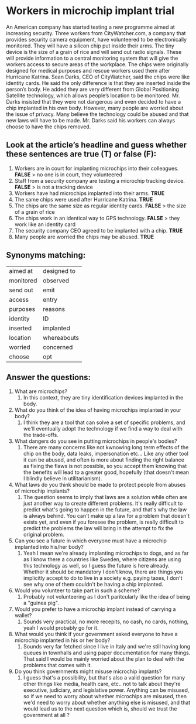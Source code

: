 # Workers in microchip implant trial  

An American company has started testing a new programme aimed at increasing security. Three workers from CityWatcher.com, a company that provides security camera equipment, have volunteered to be electronically monitored. They will have a silicon chip put inside their arms. The tiny device is the size of a grain of rice and will send out radio signals. These will provide information to a central monitoring system that will give the workers access to secure areas of the workplace. The chips were originally designed for medical purposes and rescue workers used them after Hurricane Katrina. Sean Darks, CEO of CityWatcher, said the chips were like identity cards. He said the only difference is that they are inserted inside the person’s body. He added they are very different from Global Positioning Satellite technology, which allows people’s location to be monitored. Mr. Darks insisted that they were not dangerous and even decided to have a chip implanted in his own body. However, many people are worried about the issue of privacy. Many believe the technology could be abused and that new laws will have to be made. Mr. Darks said his workers can always choose to have the chips removed.  

##  Look at the article’s headline and guess whether these sentences are true (T) or false (F):  

1. Workers are in court for implanting microchips into their colleagues. **FALSE** > no one is in court, they volunteered
2. Staff from a security company are testing a microchip tracking device. **FALSE** > is not a tracking device
3. Workers have had microchips implanted into their arms. **TRUE**
4. The same chips were used after Hurricane Katrina. **TRUE**
5. The chips are the same size as regular identity cards. **FALSE** > the size of a grain of rice
6. The chips work in an identical way to GPS technology. **FALSE** > they work like an identity card 
7. The security company CEO agreed to be implanted with a chip. **TRUE**
8. Many people are worried the chips may be abused. **TRUE**

## Synonyms matching:  


|           |             |
| --------- | ----------- |
| aimed at  | designed to |
| monitored | observed    |
| send out  | emit        |
| access    | entry       |
| purposes  | reasons     |
| identity  | ID          |
| inserted  | implanted   |
| location  | whereabouts |
| worried   | concerned   |
| choose    | opt         |


## Answer the questions:  

1. What are microchips?
   1. In this context, they are tiny identification devices implanted in the body.
2. What do you think of the idea of having microchips implanted in your body?
   1. I think they are a tool that can solve a set of specific problems, and we'll eventually adopt the technology if we find a way to deal with the trade-offs.
3. What dangers do you see in putting microchips in people's bodies?
   1. There are many concerns like not kwnowing long term effects of the chip on the body, data leaks, impersonation etc... Like any other tool it can be abused, and often is more about finding the right balance as fixing the flaws is not possible, so you accept them knowing that the benefits will lead to a greater good, hopefully (that doesn't mean I blindly believe in utilitarianism). 
4. What laws do you think should be made to protect people from abuses of microchip implants?
   1. The question seems to imply that laws are a solution while often are just another way to create different problems. It's really difficult to predict what's going to happen in the future, and that's why the law is always behind. You can't make up a law for a problem that doesn't exists yet, and even if you foresee the problem, is really difficult to predict the problems the law will bring in the attempt to fix the original problem.
5. Can you see a future in which everyone must have a microchip implanted into his/her body?
   1. Yeah I mean we're already implanting microchips to dogs, and as far as I know there a countries like Sweden, where citizens are using this technology as well, so I guess the future is here already. Whether it should be mandatory I don't know, there are things you implicitly accept to do to live in a society e.g. paying taxes, I don't see why one of them couldn't be having a chip implanted.
6. Would you volunteer to take part in such a scheme?
   1. Probably not volunteering as I don't paritcularly like the idea of being a "guinea pig".
7. Would you prefer to have a microchip implant instead of carrying a wallet?
   1. Sounds very practical, no more recepits, no cash, no cards, nothing, yeah I would probably go for it.
8. What would you think if your government asked everyone to have a microchip implanted in his or her body?
   1. Sounds very far fetched since I live in Italy and we're still having long queues in townhalls and using paper documentation for many things. That said I would be mainly worried about the plan to deal with the problems that comes with it.
9.  Do you think governments might misuse microchip implants?
    1.  I guess that's a possibility, but that's also a valid question for many other things like media, health care, etc.. not to talk about they're executive, judiciary, and legislative power. Anything can be misused, so if we need to worry about whether microchips are misused, then we'd need to worry about whether anything else is misused, and that would lead us to the next question which is, should we trust the government at all ?